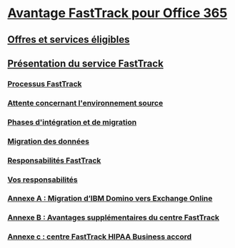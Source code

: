 # [Avantage FastTrack pour Office 365](fasttrack-benefit-for-office-365.md)
## [Offres et services éligibles](eligible-services-and-plans.md)
## [Présentation du service FastTrack](fasttrack-benefit-overview.md)
### [Processus FastTrack](fasttrack-process.md)
### [Attente concernant l'environnement source](environment-expectations.md)
### [Phases d'intégration et de migration](onboarding-and-migration.md)
### [Migration des données](data-migration.md)
### [Responsabilités FastTrack](fasttrack-responsibilities.md)
### [Vos responsabilités](your-responsibilities.md)
### [Annexe A : Migration d’IBM Domino vers Exchange Online](from-ibm-domino-to-exchange-online.md)
### [Annexe B : Avantages supplémentaires du centre FastTrack](fasttrack-additional-benefits.md)
### [Annexe c : centre FastTrack HIPAA Business accord](hipaa-business-associate-agreement.md)

